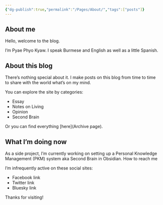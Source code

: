 ```yaml
---
{"dg-publish":true,"permalink":"/Pages/About/","tags":["posts"]}
---
```


## About me

Hello, welcome to the blog.

I’m Pyae Phyo Kyaw. I speak Burmese and English as well as a little Spanish.

## About this blog

There’s nothing special about it. I make posts on this blog from time to time to share with the world what’s on my mind.

You can explore the site by categories:

- Essay
- Notes on Living
- Opinion
- Second Brain

Or you can find everything [here](Archive page).

## What I’m doing now

As a side project, I’m currently working on setting up a Personal Knowledge Management (PKM) system aka Second Brain in Obsidian.
How to reach me

I’m infrequently active on these social sites:

- Facebook link
- Twitter link
- Bluesky link

Thanks for visiting!